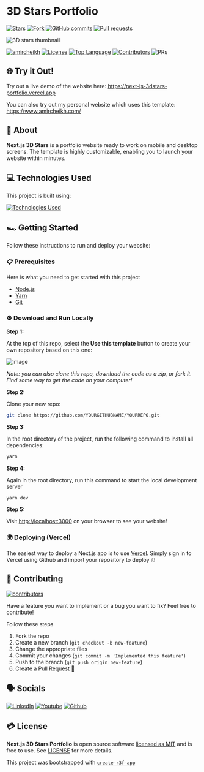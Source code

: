 # 3D Stars Portfolio
<!-- GitHub badges -->

[![Stars](https://img.shields.io/github/stars/amircheikh/NextJS-3DStars-Portfolio?style=social)](https://github.com/amircheikh/NextJS-3DStars-Portfolio/stargazers)
[![Fork](https://img.shields.io/github/forks/amircheikh/NextJS-3DStars-Portfolio?style=social)](https://github.com/amircheikh/NextJS-3DStars-Portfolio/forks)
[![GitHub commits](https://img.shields.io/github/commit-activity/t/amircheikh/NextJS-3DStars-Portfolio?style=social&logo=github)](https://github.com/amircheikh/NextJS-3DStars-Portfolio/commits)
[![Pull requests](https://img.shields.io/github/issues-pr/amircheikh/NextJS-3DStars-Portfolio?style=social&logo=github)](https://github.com/amircheikh/NextJS-3DStars-Portfolio/pulls)


![3D stars thumbnail](https://github.com/user-attachments/assets/98862cbd-26f6-4ed8-9e94-de1e993faeb0)


[![amircheikh](https://custom-icon-badges.demolab.com/badge/made%20by%20-amircheikh-556bf2?logo=github&logoColor=white&labelColor=101827)](https://github.com/amircheikh)
[![License](https://img.shields.io/github/license/amircheikh/NextJS-3DStars-Portfolio?color=dddddd&labelColor=000000)](https://github.com/amircheikh/NextJS-3DStars-Portfolio/blob/main/LICENSE)
[![Top Language](https://img.shields.io/github/languages/top/amircheikh/NextJS-3DStars-Portfolio?logo=github&logoColor=%23007ACC&label=TypeScript)](https://www.typescriptlang.org/)
[![Contributors](https://img.shields.io/github/contributors/amircheikh/NextJS-3DStars-Portfolio?style=flat&color=orange&label=Contributors)](https://github.com/amircheikh/NextJS-3DStars-Portfolio/graphs/contributors)
![PRs](https://img.shields.io/badge/PRs-welcome-ff69b4.svg?style=shields)


## 🌐 Try it Out!

Try out a live demo of the website here:
https://next-js-3dstars-portfolio.vercel.app

You can also try out my personal website which uses this template:
https://www.amircheikh.com/

## 📝 About

**Next.js 3D Stars** is a portfolio website ready to work on mobile and desktop screens. The template is highly customizable, enabling you to launch your website within minutes.

## 💻 Technologies Used
This project is built using:

[![Technologies Used](https://skillicons.dev/icons?i=nextjs,threejs,ts,tailwind,vercel)](https://skillicons.dev)

## 🏎️ Getting Started

Follow these instructions to run and deploy your website:

### 📋 Prerequisites

Here is what you need to get started with this project

- [Node.js](https://nodejs.org/en/)
- [Yarn](https://yarnpkg.com/getting-started/install)
- [Git](https://git-scm.com/downloads)

### ⚙️ Download and Run Locally

**Step 1:**

At the top of this repo, select the **Use this template** button to create your own repository based on this one:

![image](https://github.com/user-attachments/assets/5d9fc99e-6f73-40d1-8ef7-d4e883131628)

*Note: you can also clone this repo, download the code as a zip, or fork it. Find some way to get the code on your computer!*

**Step 2:**

Clone your new repo:

```bash
git clone https://github.com/YOURGITHUBNAME/YOURREPO.git
```

**Step 3:**

In the root directory of the project, run the following command to install all dependencies:

```bash
yarn
```

**Step 4:**

Again in the root directory, run this command to start the local development server

```bash
yarn dev
```

**Step 5:**

Visit [http://localhost:3000](http://localhost:3000) on your browser to see your website!


### 🌍 Deploying (Vercel)

The easiest way to deploy a Next.js app is to use
[Vercel](https://vercel.com/). Simply sign in to Vercel using Github and import your repository to deploy it!


## 🔧 Contributing

[![contributors](https://contrib.rocks/image?repo=amircheikh/NextJS-3DStars-Portfolio)](https://github.com/amircheikh/NextJS-3DStars-Portfolio/graphs/contributors)

Have a feature you want to implement or a bug you want to fix? Feel free to contribute!

Follow these steps

1. Fork the repo
2. Create a new branch (`git checkout -b new-feature`)
3. Change the appropriate files
4. Commit your changes (`git commit -m 'Implemented this feature'`)
5. Push to the branch (`git push origin new-feature`)
6. Create a Pull Request 💸

## 🗣️ Socials

[![LinkedIn](https://img.shields.io/badge/LinkedIn-amircheikh-blue?style=flat&logo=linkedin&logoColor=b0c0c0&labelColor=363D44)](https://www.linkedin.com/in/amircheikh)
[![Youtube](https://img.shields.io/badge/Youtube-fractitez-FF0000?style=flat&logo=youtube&logoColor=b0c0c0&labelColor=363D44)](https://www.youtube.com/channel/UCa7KC1wRWu-IS4OblRrBMVg)
[![Github](https://img.shields.io/badge/Github-amircheikh-white?style=flat&logo=github&logoColor=b0c0c0&labelColor=363D44)](https://github.com/amircheikh)

## 💳 License

**Next.js 3D Stars Portfolio** is open source software
[licensed as MIT](https://opensource.org/license/mit/) and is free to use. See
[LICENSE](https://github.com/amircheikh/NextJS-3DStars-Portfolio/blob/main/LICENSE) for more details.

This project was bootstrapped with [`create-r3f-app`](https://github.com/utsuboco/create-r3f-app)
